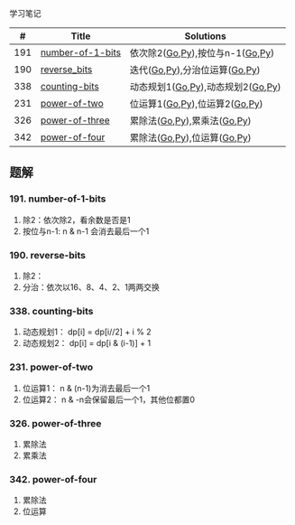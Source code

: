 学习笔记

|#|Title|Solutions|
|---|---|------|
|191|[number-of-1-bits](https://leetcode-cn.com/problems/number-of-1-bits) | 依次除2([Go](../Week_08/191/number_of_1_bits.go),[Py](../Week_08/191/number_of_1_bits.py)),按位与n-1([Go](../Week_08/191/number_of_1_bits2.go),[Py](../Week_08/191/number_of_1_bits2.py))|
|190|[reverse_bits](https://leetcode-cn.com/problems/reverse_bits) | 迭代([Go](../Week_08/190/reverse_bits.go),[Py](../Week_08/190/reverse_bits.py)),分治位运算([Go](../Week_08/190/reverse_bits2.go),[Py](../Week_08/190/reverse_bits2.py))|
|338|[counting-bits](https://leetcode-cn.com/problems/counting-bits) | 动态规划1([Go](../Week_08/338/counting_bits.go),[Py](../Week_08/338/counting_bits.py)),动态规划2([Go](../Week_08/338/counting_bits2.go),[Py](../Week_08/338/counting_bits2.py))|
|231|[power-of-two](https://leetcode-cn.com/problems/power-of-two) | 位运算1([Go](../Week_08/231/power_of_two.go),[Py](../Week_08/231/power_of_two.py)),位运算2([Go](../Week_08/231/power_of_two2.go),[Py](../Week_08/231/power_of_two2.py))|
|326|[power-of-three](https://leetcode-cn.com/problems/power-of-three) | 累除法([Go](../Week_08/326/power_of_three.go),[Py](../Week_08/326/power_of_three.py)),累乘法([Go](../Week_08/326/power_of_three2.go),[Py](../Week_08/326/power_of_three2.py))|
|342|[power-of-four](https://leetcode-cn.com/problems/power-of-four) | 累除法([Go](../Week_08/342/power_of_four.go),[Py](../Week_08/342/power_of_four.py)),位运算([Go](../Week_08/342/power_of_four2.go),[Py](../Week_08/342/power_of_four2.py))|


## 题解

### 191. number-of-1-bits

1. 除2：依次除2，看余数是否是1 
2. 按位与n-1: n & n-1 会消去最后一个1

### 190. reverse-bits

1. 除2：
2. 分治：依次以16、8、4、2、1两两交换

### 338. counting-bits

1. 动态规划1： dp[i] = dp[i//2] + i % 2
2. 动态规划2： dp[i] = dp[i & (i-1)] + 1

### 231. power-of-two

1. 位运算1：  n & (n-1)为消去最后一个1
2. 位运算2： n & -n会保留最后一个1，其他位都置0

### 326. power-of-three

1. 累除法
2. 累乘法

### 342. power-of-four

1. 累除法
2. 位运算
